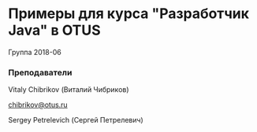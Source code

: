 ﻿# Примеры для курса "Разработчик Java" в OTUS

Группа 2018-06

### Преподаватели
Vitaly Chibrikov (Виталий Чибриков)

chibrikov@otus.ru

Sergey Petrelevich (Сергей Петрелевич)

